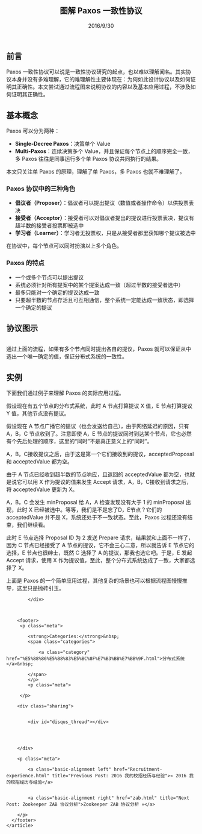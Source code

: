 <article class="hentry" role="article">
	<header>
			  	<h1 class="entry-title">图解 Paxos 一致性协议</h1>
				<p class="meta"><time datetime="2016-09-30T16:14:23+08:00" pubdate="" data-updated="true">2016/9/30</time></p>
			 </header>
		  	<div class="entry-content">
			  	<h2 id="toc_0">前言</h2>

<p>Paxos 一致性协议可以说是一致性协议研究的起点，也以难以理解闻名。其实协议本身并没有多难理解，它的难理解性主要体现在：为何如此设计协议以及如何证明其正确性。本文尝试通过流程图来说明协议的内容以及基本应用过程，不涉及如何证明其正确性。</p>

<span id="more"></span><!-- more -->

<h2 id="toc_1">基本概念</h2>

<p>Paxos 可以分为两种：</p>

<ul>
<li><strong>Single-Decree Paxos</strong>：决策单个 Value</li>
<li><strong>Multi-Paxos</strong>：连续决策多个 Value，并且保证每个节点上的顺序完全一致，多 Paxos 往往是同事运行多个单 Paxos 协议共同执行的结果。</li>
</ul>

<p>本文只关注单 Paxos 的原理，理解了单 Paxos，多 Paxos 也就不难理解了。</p>

<h3 id="toc_2">Paxos 协议中的三种角色</h3>

<ul>
<li><strong>倡议者（Proposer）</strong>：倡议者可以提出提议（数值或者操作命令）以供投票表决</li>
<li><strong>接受者（Acceptor）</strong>：接受者可以对倡议者提出的提议进行投票表决，提议有超半数的接受者投票即被选中</li>
<li><strong>学习者（Learner）</strong>：学习者无投票权，只是从接受者那里获知哪个提议被选中</li>
</ul>

<p>在协议中，每个节点可以同时扮演以上多个角色。</p>

<h3 id="toc_3">Paxos 的特点</h3>

<ul>
<li>一个或多个节点可以提出提议</li>
<li>系统必须针对所有提案中的某个提案达成一致（超过半数的接受者选中）</li>
<li>最多只能对一个确定的提议达成一致</li>
<li>只要超半数的节点存活且可互相通信，整个系统一定能达成一致状态，即选择一个确定的提议</li>
</ul>

<h2 id="toc_4">协议图示</h2>

<p><img src="media/15473672637058/15473895401761.png" alt=""></p>

<p>通过上面的流程，如果有多个节点同时提出各自的提议，Paxos 就可以保证从中选出一个唯一确定的值，保证分布式系统的一致性。</p>

<h2 id="toc_5">实例</h2>

<p>下面我们通过例子来理解 Paxos 的实际应用过程。</p>

<p>假设现在有五个节点的分布式系统，此时 A 节点打算提议 X 值，E 节点打算提议 Y 值，其他节点没有提议。<br>
<img src="media/15473672637058/15473895515326.png" alt=""></p>

<p>假设现在 A 节点广播它的提议（也会发送给自己），由于网络延迟的原因，只有 A，B，C 节点收到了。注意即使 A，E 节点的提议同时到达某个节点，它也必然有个先后处理的顺序，这里的“同时”不是真正意义上的“同时”。<br>
<img src="media/15473672637058/15473895640703.png" alt=""></p>

<p>A，B，C接收提议之后，由于这是第一个它们接收到的提议，acceptedProposal 和 acceptedValue 都为空。<br>
<img src="media/15473672637058/15473895964111.png" alt=""></p>

<p>由于 A 节点已经收到超半数的节点响应，且返回的 acceptedValue 都为空，也就是说它可以用 X 作为提议的值来发生 Accept 请求，A，B，C接收到请求之后，将 acceptedValue 更新为 X。<br>
<img src="media/15473672637058/15473896095790.png" alt=""></p>

<p>A，B，C 会发生 minProposal 给 A，A 检查发现没有大于 1 的 minProposal 出现，此时 X 已经被选中。等等，我们是不是忘了D，E节点？它们的 acceptedValue 并不是 X，系统还处于不一致状态。至此，Paxos 过程还没有结束，我们继续看。<br>
<img src="media/15473672637058/15473896211872.png" alt=""></p>

<p>此时 E 节点选择 Proposal ID 为 2 发送 Prepare 请求，结果就和上面不一样了，因为 C 节点已经接受了 A 节点的提议，它不会三心二意，所以就告诉 E 节点它的选择，E 节点也很绅士，既然 C 选择了 A 的提议，那我也选它吧。于是，E 发起 Accept 请求，使用 X 作为提议值，至此，整个分布式系统达成了一致，大家都选择了 X。<br>
<img src="media/15473672637058/15473896318727.png" alt=""></p>

<p>上面是 Paxos 的一个简单应用过程，其他复杂的场景也可以根据流程图慢慢推导，这里只是抛砖引玉。</p>

			</div>

		
	  
		<footer>
		 <p class="meta">

			<strong>Categories:</strong>&nbsp; 
			<span class="categories">
			
			    <a class="category" href="%E5%88%86%E5%B8%83%E5%BC%8F%E7%B3%BB%E7%BB%9F.html">分布式系统</a>&nbsp;
			 
			</span>
		    </p>
		    <p class="meta">
		      
		 </p>
	    
		<div class="sharing">
		  
          
            <div id="disqus_thread"></div>
          

          

		</div>

	    <p class="meta">
	    
	        <a class="basic-alignment left" href="Recruitment-experience.html" title="Previous Post: 2016 我的校招经历与经验">« 2016 我的校招经历与经验</a>
	    
	    
	        <a class="basic-alignment right" href="zab.html" title="Next Post: Zookeeper ZAB 协议分析">Zookeeper ZAB 协议分析 »</a>
	    
	    </p>
	  </footer>
	</article>